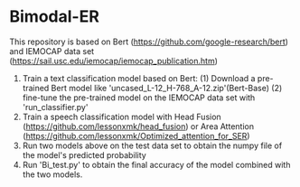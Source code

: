 # Bimodal-ER

This repository is based on Bert (https://github.com/google-research/bert) and IEMOCAP data set (https://sail.usc.edu/iemocap/iemocap_publication.htm)

1. Train a text classification model based on Bert:
  (1) Download a pre-trained Bert model like 'uncased_L-12_H-768_A-12.zip'(Bert-Base)
  (2) fine-tune the pre-trained model on the IEMOCAP data set with 'run_classifier.py'
2. Train a speech classification model with Head Fusion (https://github.com/lessonxmk/head_fusion) or Area Attention (https://github.com/lessonxmk/Optimized_attention_for_SER)
3. Run two models above on the test data set to obtain the numpy file of the model's predicted probability
4. Run 'Bi_test.py' to obtain the final accuracy of the model combined with the two models.
